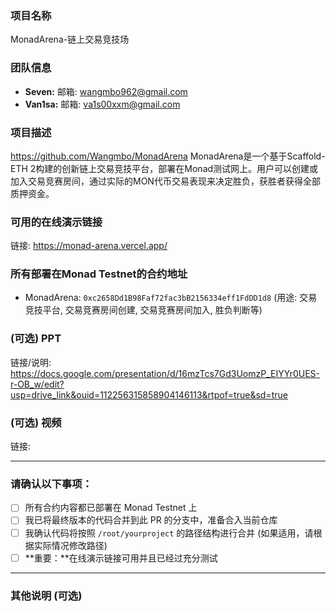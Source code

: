 ### 项目名称
MonadArena-链上交易竞技场
### 团队信息
- **Seven:** 邮箱: <wangmbo962@gmail.com>
- **Van1sa:** 邮箱: <va1s00xxm@gmail.com>
### 项目描述
https://github.com/Wangmbo/MonadArena
MonadArena是一个基于Scaffold-ETH 2构建的创新链上交易竞技平台，部署在Monad测试网上。用户可以创建或加入交易竞赛房间，通过实际的MON代币交易表现来决定胜负，获胜者获得全部质押资金。
### 可用的在线演示链接
链接: https://monad-arena.vercel.app/

### 所有部署在Monad Testnet的合约地址
- MonadArena: `0xc2658Dd1B98Faf72fac3bB2156334eff1FdDD1d8` (用途: 交易竞技平台, 交易竞赛房间创建, 交易竞赛房间加入, 胜负判断等)
### (可选) PPT
链接/说明:
https://docs.google.com/presentation/d/16mzTcs7Gd3UomzP_EIYYr0UES-r-OB_w/edit?usp=drive_link&ouid=112256315858904146113&rtpof=true&sd=true
### (可选) 视频
链接:

---

### 请确认以下事项：

- [ ] 所有合约内容都已部署在 Monad Testnet 上
- [ ] 我已将最终版本的代码合并到此 PR 的分支中，准备合入当前仓库
- [ ] 我确认代码将按照 `/root/yourproject` 的路径结构进行合并 (如果适用，请根据实际情况修改路径)
- [ ] **重要：**在线演示链接可用并且已经过充分测试

---

### 其他说明 (可选)
